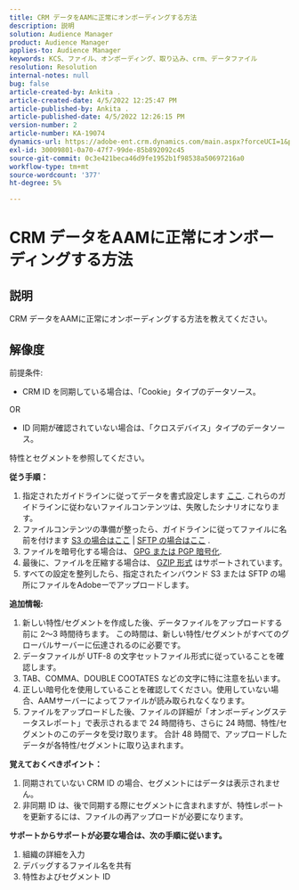 ```yaml
---
title: CRM データをAAMに正常にオンボーディングする方法
description: 説明
solution: Audience Manager
product: Audience Manager
applies-to: Audience Manager
keywords: KCS、ファイル、オンボーディング、取り込み、crm、データファイル
resolution: Resolution
internal-notes: null
bug: false
article-created-by: Ankita .
article-created-date: 4/5/2022 12:25:47 PM
article-published-by: Ankita .
article-published-date: 4/5/2022 12:26:15 PM
version-number: 2
article-number: KA-19074
dynamics-url: https://adobe-ent.crm.dynamics.com/main.aspx?forceUCI=1&pagetype=entityrecord&etn=knowledgearticle&id=3464e380-dbb4-ec11-983f-000d3a5d0e57
exl-id: 30009801-0a70-47f7-99de-85b892092c45
source-git-commit: 0c3e421beca46d9fe1952b1f98538a50697216a0
workflow-type: tm+mt
source-wordcount: '377'
ht-degree: 5%

---
```


# CRM データをAAMに正常にオンボーディングする方法

## 説明

CRM データをAAMに正常にオンボーディングする方法を教えてください。

## 解像度


前提条件:

- CRM ID を同期している場合は、「Cookie」タイプのデータソース。

OR

- ID 同期が確認されていない場合は、「クロスデバイス」タイプのデータソース。



特性とセグメントを参照してください。


<b>従う手順：</b>

1. 指定されたガイドラインに従ってデータを書式設定します [ここ](https://experienceleague.adobe.com/docs/audience-manager/user-guide/implementation-integration-guides/sending-audience-data/batch-data-transfer-process/inbound-file-contents.html?lang=en). これらのガイドラインに従わないファイルコンテンツは、失敗したシナリオになります。
2. ファイルコンテンツの準備が整ったら、ガイドラインに従ってファイルに名前を付けます [S3 の場合はここ](https://experienceleague.adobe.com/docs/audience-manager/user-guide/implementation-integration-guides/sending-audience-data/batch-data-transfer-process/inbound-s3-filenames.html?lang=ja) | [SFTP の場合はここ](https://experienceleague.adobe.com/docs/audience-manager/user-guide/implementation-integration-guides/sending-audience-data/batch-data-transfer-process/inbound-ftp-filenames.html?lang=en) .
3. ファイルを暗号化する場合は、 [GPG または PGP 暗号化](https://experienceleague.adobe.com/docs/audience-manager/user-guide/implementation-integration-guides/sending-audience-data/batch-data-transfer-process/inbound-file-encryption.html?lang=en).
4. 最後に、ファイルを圧縮する場合は、 [GZIP 形式](https://experienceleague.adobe.com/docs/audience-manager/user-guide/implementation-integration-guides/sending-audience-data/batch-data-transfer-process/inbound-file-compression.html?lang=en) はサポートされています。
5. すべての設定を整列したら、指定されたインバウンド S3 または SFTP の場所にファイルをAdobeーでアップロードします。


<b>追加情報:</b>

1. 新しい特性/セグメントを作成した後、データファイルをアップロードする前に 2～3 時間待ちます。 この時間は、新しい特性/セグメントがすべてのグローバルサーバーに伝達されるのに必要です。
2. データファイルが UTF-8 の文字セットファイル形式に従っていることを確認します。
3. TAB、COMMA、DOUBLE COOTATES などの文字に特に注意を払います。
4. 正しい暗号化を使用していることを確認してください。使用していない場合、AAMサーバーによってファイルが読み取られなくなります。
5. ファイルをアップロードした後、ファイルの詳細が「オンボーディングステータスレポート」で表示されるまで 24 時間待ち、さらに 24 時間、特性/セグメントのこのデータを受け取ります。 合計 48 時間で、アップロードしたデータが各特性/セグメントに取り込まれます。


<b>覚えておくべきポイント：</b>

1. 同期されていない CRM ID の場合、セグメントにはデータは表示されません。
2. 非同期 ID は、後で同期する際にセグメントに含まれますが、特性レポートを更新するには、ファイルの再アップロードが必要になります。


<b>サポートからサポートが必要な場合は、次の手順に従います。</b>

1. 組織の詳細を入力
2. デバッグするファイル名を共有
3. 特性およびセグメント ID
